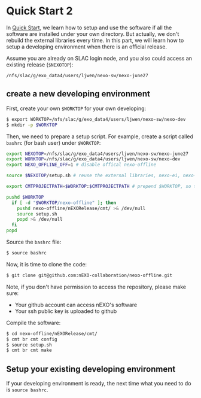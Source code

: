 # Quick Start 2
In [Quick Start](quickstart.md), we learn how to setup and use the software if all the software are installed under your own directory.
But actually, we don't rebuild the external libraries every time. In this part, we will learn how to setup a developing environment when there is an official release.

Assume you are already on SLAC login node, and you also could access an existing release (`$NEXOTOP`):
```
/nfs/slac/g/exo_data4/users/ljwen/nexo-sw/nexo-june27
```
## create a new developing environment
First, create your own `$WORKTOP` for your own developing:
```bash
$ export WORKTOP=/nfs/slac/g/exo_data4/users/ljwen/nexo-sw/nexo-dev
$ mkdir -p $WORKTOP
```

Then, we need to prepare a setup script. For example, create a script called `bashrc` (for bash user) under `$WORKTOP`:
```bash
export NEXOTOP=/nfs/slac/g/exo_data4/users/ljwen/nexo-sw/nexo-june27
export WORKTOP=/nfs/slac/g/exo_data4/users/ljwen/nexo-sw/nexo-dev
export NEXO_OFFLINE_OFF=1 # disable offical nexo-offline

source $NEXOTOP/setup.sh # reuse the external libraries, nexo-ei, nexo-sniper

export CMTPROJECTPATH=$WORKTOP:$CMTPROJECTPATH # prepend $WORKTOP, so that CMT looks up in $WORKTOP first.

pushd $WORKTOP
  if [ -d "$WORKTOP/nexo-offline" ]; then
    pushd nexo-offline/nEXORelease/cmt/ >& /dev/null
    source setup.sh
    popd >& /dev/null
  fi
popd
```

Source the `bashrc` file:
```bash
$ source bashrc
```

Now, it is time to clone the code:
```bash
$ git clone git@github.com:nEXO-collaboration/nexo-offline.git
```
Note, if you don't have permission to access the repository, please make sure:
* Your github account can access nEXO's software
* Your ssh public key is uploaded to github

Compile the software:
```bash
$ cd nexo-offline/nEXORelease/cmt/
$ cmt br cmt config
$ source setup.sh
$ cmt br cmt make  
```

## Setup your existing developing environment
If your developing environment is ready, the next time what you need to do is `source bashrc`.
